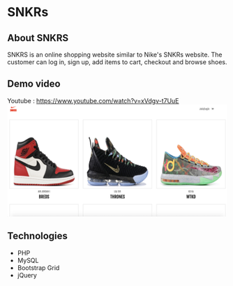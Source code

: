 # SNKRs

## About SNKRS
SNKRS is an online shopping website similar to Nike's SNKRs website. The customer can log in, sign up, add items to cart, checkout and browse shoes.

## Demo video
Youtube : https://www.youtube.com/watch?v=xVdgv-t7UuE
![alt text](https://github.com/SokolSheri/SNKRS/blob/master/snkrs.png?raw=true)

## Technologies
- PHP
- MySQL
- Bootstrap Grid
- jQuery
